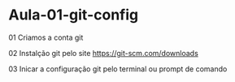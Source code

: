 # Aula-01-git-config


01 Criamos a conta git 

02 Instalção git pelo site https://git-scm.com/downloads

03 Inicar a configuração git pelo terminal ou prompt de comando 
